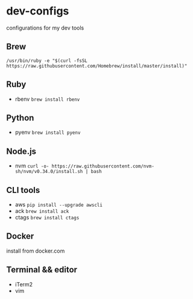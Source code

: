 # dev-configs
configurations for my dev tools

## Brew
`/usr/bin/ruby -e "$(curl -fsSL https://raw.githubusercontent.com/Homebrew/install/master/install)"`

## Ruby
- rbenv `brew install rbenv`

## Python
- pyenv `brew install pyenv`

## Node.js
- nvm `curl -o- https://raw.githubusercontent.com/nvm-sh/nvm/v0.34.0/install.sh | bash`

## CLI tools
- aws `pip install --upgrade awscli`
- ack `brew install ack`
- ctags `brew install ctags`

## Docker
install from docker.com

## Terminal && editor
- iTerm2
- vim
